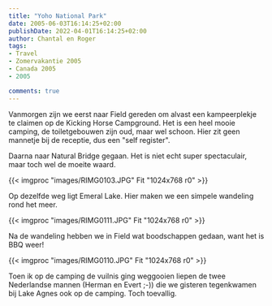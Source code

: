 ```yaml
---
title: "Yoho National Park"
date: 2005-06-03T16:14:25+02:00
publishDate: 2022-04-01T16:14:25+02:00
author: Chantal en Roger
tags:
- Travel
- Zomervakantie 2005
- Canada 2005
- 2005

comments: true
---
```


Vanmorgen zijn we eerst naar Field gereden om alvast een kampeerplekje te claimen op de Kicking Horse Campground. Het is een heel mooie camping, de toiletgebouwen zijn oud, maar wel schoon. Hier zit geen mannetje bij de receptie, dus een "self register".

Daarna naar Natural Bridge gegaan. Het is niet echt super spectaculair, maar toch wel de moeite waard.

{{< imgproc "images/RIMG0103.JPG" Fit "1024x768 r0" >}}

Op dezelfde weg ligt Emeral Lake. Hier maken we een simpele wandeling rond het meer.

{{< imgproc "images/RIMG0111.JPG" Fit "1024x768 r0" >}}

Na de wandeling hebben we in Field wat boodschappen gedaan, want het is BBQ weer!

{{< imgproc "images/RIMG0110.JPG" Fit "1024x768 r0" >}}

Toen ik op de camping de vuilnis ging weggooien liepen de twee Nederlandse mannen (Herman en Evert ;-)) die we gisteren tegenkwamen bij Lake Agnes ook op de camping. Toch toevallig.
